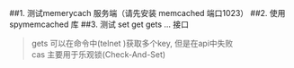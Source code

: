 
##1. 测试memerycach 服务端（请先安装 memcached 端口1023）
##2. 使用 spymemcached 库
##3. 测试 set get gets ... 接口 <br />
 
>gets 可以在命令中(telnet )获取多个key,  但是在api中失败 <br />
>cas 主要用于乐观锁(Check-And-Set)
